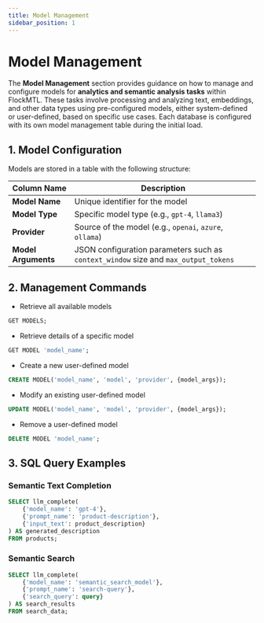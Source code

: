 ```yaml
---
title: Model Management
sidebar_position: 1
---
```


# Model Management

The **Model Management** section provides guidance on how to manage and configure models for **analytics and semantic analysis tasks** within FlockMTL. These tasks involve processing and analyzing text, embeddings, and other data types using pre-configured models, either system-defined or user-defined, based on specific use cases. Each database is configured with its own model management table during the initial load.

## 1. Model Configuration

Models are stored in a table with the following structure:

| **Column Name**     | **Description**                                                                     |
| ------------------- | ----------------------------------------------------------------------------------- |
| **Model Name**      | Unique identifier for the model                                                     |
| **Model Type**      | Specific model type (e.g., `gpt-4`, `llama3`)                                       |
| **Provider**        | Source of the model (e.g., `openai`, `azure`, `ollama`)                             |
| **Model Arguments** | JSON configuration parameters such as `context_window` size and `max_output_tokens` |

## 2. Management Commands

- Retrieve all available models

```sql
GET MODELS;
```

- Retrieve details of a specific model

```sql
GET MODEL 'model_name';
```

- Create a new user-defined model

```sql
CREATE MODEL('model_name', 'model', 'provider', {model_args});
```

- Modify an existing user-defined model

```sql
UPDATE MODEL('model_name', 'model', 'provider', {model_args});
```

- Remove a user-defined model

```sql
DELETE MODEL 'model_name';
```

## 3. SQL Query Examples

### Semantic Text Completion

```sql
SELECT llm_complete(
    {'model_name': 'gpt-4'},
    {'prompt_name': 'product-description'},
    {'input_text': product_description}
) AS generated_description
FROM products;
```

### Semantic Search

```sql
SELECT llm_complete(
    {'model_name': 'semantic_search_model'},
    {'prompt_name': 'search-query'},
    {'search_query': query}
) AS search_results
FROM search_data;
```
